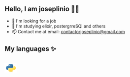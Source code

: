 ## Hello, I am joseplinio 😶‍🌫️

- 🔭 I'm looking for a job
- 🌱 I'm studying elixir, postergrreSQl and others
- 📫 Contact me at email: contactorjoseplinio@gmail.com

## My languages ✨
<div style="display: inline_block"><br>
  <img align="center" alt="Rafa-Python" height="30" width="40" src="https://raw.githubusercontent.com/devicons/devicon/master/icons/python/python-original.svg">
</div>
